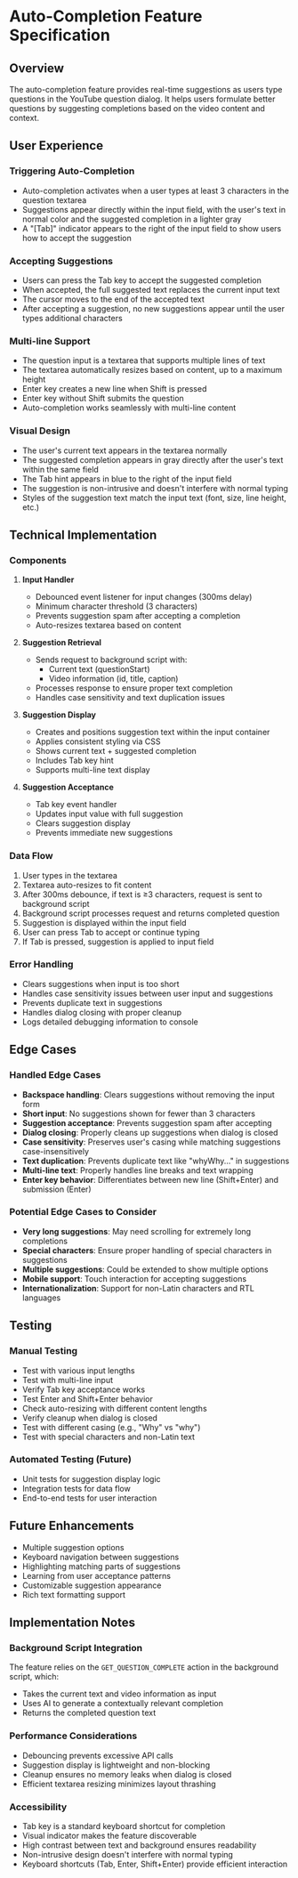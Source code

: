 # Auto-Completion Feature Specification

## Overview
The auto-completion feature provides real-time suggestions as users type questions in the YouTube question dialog. It helps users formulate better questions by suggesting completions based on the video content and context.

## User Experience

### Triggering Auto-Completion
- Auto-completion activates when a user types at least 3 characters in the question textarea
- Suggestions appear directly within the input field, with the user's text in normal color and the suggested completion in a lighter gray
- A "[Tab]" indicator appears to the right of the input field to show users how to accept the suggestion

### Accepting Suggestions
- Users can press the Tab key to accept the suggested completion
- When accepted, the full suggested text replaces the current input text
- The cursor moves to the end of the accepted text
- After accepting a suggestion, no new suggestions appear until the user types additional characters

### Multi-line Support
- The question input is a textarea that supports multiple lines of text
- The textarea automatically resizes based on content, up to a maximum height
- Enter key creates a new line when Shift is pressed
- Enter key without Shift submits the question
- Auto-completion works seamlessly with multi-line content

### Visual Design
- The user's current text appears in the textarea normally
- The suggested completion appears in gray directly after the user's text within the same field
- The Tab hint appears in blue to the right of the input field
- The suggestion is non-intrusive and doesn't interfere with normal typing
- Styles of the suggestion text match the input text (font, size, line height, etc.)

## Technical Implementation

### Components
1. **Input Handler**
   - Debounced event listener for input changes (300ms delay)
   - Minimum character threshold (3 characters)
   - Prevents suggestion spam after accepting a completion
   - Auto-resizes textarea based on content

2. **Suggestion Retrieval**
   - Sends request to background script with:
     - Current text (questionStart)
     - Video information (id, title, caption)
   - Processes response to ensure proper text completion
   - Handles case sensitivity and text duplication issues

3. **Suggestion Display**
   - Creates and positions suggestion text within the input container
   - Applies consistent styling via CSS
   - Shows current text + suggested completion
   - Includes Tab key hint
   - Supports multi-line text display

4. **Suggestion Acceptance**
   - Tab key event handler
   - Updates input value with full suggestion
   - Clears suggestion display
   - Prevents immediate new suggestions

### Data Flow
1. User types in the textarea
2. Textarea auto-resizes to fit content
3. After 300ms debounce, if text is ≥3 characters, request is sent to background script
4. Background script processes request and returns completed question
5. Suggestion is displayed within the input field
6. User can press Tab to accept or continue typing
7. If Tab is pressed, suggestion is applied to input field

### Error Handling
- Clears suggestions when input is too short
- Handles case sensitivity issues between user input and suggestions
- Prevents duplicate text in suggestions
- Handles dialog closing with proper cleanup
- Logs detailed debugging information to console

## Edge Cases

### Handled Edge Cases
- **Backspace handling**: Clears suggestions without removing the input form
- **Short input**: No suggestions shown for fewer than 3 characters
- **Suggestion acceptance**: Prevents suggestion spam after accepting
- **Dialog closing**: Properly cleans up suggestions when dialog is closed
- **Case sensitivity**: Preserves user's casing while matching suggestions case-insensitively
- **Text duplication**: Prevents duplicate text like "whyWhy..." in suggestions
- **Multi-line text**: Properly handles line breaks and text wrapping
- **Enter key behavior**: Differentiates between new line (Shift+Enter) and submission (Enter)

### Potential Edge Cases to Consider
- **Very long suggestions**: May need scrolling for extremely long completions
- **Special characters**: Ensure proper handling of special characters in suggestions
- **Multiple suggestions**: Could be extended to show multiple options
- **Mobile support**: Touch interaction for accepting suggestions
- **Internationalization**: Support for non-Latin characters and RTL languages

## Testing

### Manual Testing
- Test with various input lengths
- Test with multi-line input
- Verify Tab key acceptance works
- Test Enter and Shift+Enter behavior
- Check auto-resizing with different content lengths
- Verify cleanup when dialog is closed
- Test with different casing (e.g., "Why" vs "why")
- Test with special characters and non-Latin text

### Automated Testing (Future)
- Unit tests for suggestion display logic
- Integration tests for data flow
- End-to-end tests for user interaction

## Future Enhancements
- Multiple suggestion options
- Keyboard navigation between suggestions
- Highlighting matching parts of suggestions
- Learning from user acceptance patterns
- Customizable suggestion appearance
- Rich text formatting support

## Implementation Notes

### Background Script Integration
The feature relies on the `GET_QUESTION_COMPLETE` action in the background script, which:
- Takes the current text and video information as input
- Uses AI to generate a contextually relevant completion
- Returns the completed question text

### Performance Considerations
- Debouncing prevents excessive API calls
- Suggestion display is lightweight and non-blocking
- Cleanup ensures no memory leaks when dialog is closed
- Efficient textarea resizing minimizes layout thrashing

### Accessibility
- Tab key is a standard keyboard shortcut for completion
- Visual indicator makes the feature discoverable
- High contrast between text and background ensures readability
- Non-intrusive design doesn't interfere with normal typing
- Keyboard shortcuts (Tab, Enter, Shift+Enter) provide efficient interaction 
